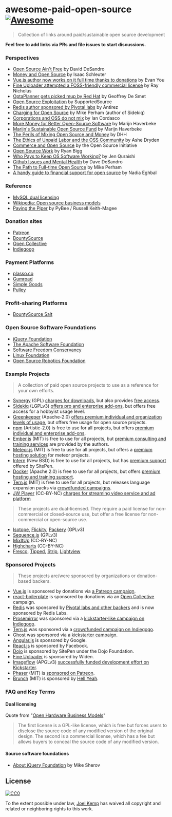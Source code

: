# awesome-paid-open-source [![Awesome](https://cdn.rawgit.com/sindresorhus/awesome/d7305f38d29fed78fa85652e3a63e154dd8e8829/media/badge.svg)](https://github.com/sindresorhus/awesome)

> Collection of links around paid/sustainable open source development

**Feel free to add links via PRs and file issues to start discussions.**

### Perspectives

- [Open Source Ain't Free](https://vimeo.com/53373707) by David DeSandro
- [Money and Open Source](https://medium.com/open-source-life/money-and-open-source-d44a1953749c#.wim9wlhwx) by Isaac Schleuter
- [Vue.js author now works on it full time thanks to donations](https://twitter.com/vuejs/status/750560489462259712) by Evan You
- [Fine Uploader attempted a FOSS-friendly commercial license](https://medium.com/@RayNicholus/disrupting-open-source-the-story-of-fine-uploader-80160eb557d9#.grwnuak60) by Ray Nicholus
- [OptaPlanner gets picked mup by Red Hat](http://www.optaplanner.org/blog/2016/08/07/ADecadeOfOptaPlanner.html) by Geoffrey De Smet
- [Open Source Exploitation](http://supportedsource.org/blog/open-source-exploitation-and-burnout) by SupportedSource
- [Redis author sponsored by Pivotal labs](http://antirez.com/news/91) by Antirez
- [Charging for Open Source](http://www.mikeperham.com/2015/11/23/how-to-charge-for-your-open-source) by Mike Perham (author of Sidekiq)
- [Corporations and OSS do not mix](http://www.coglib.com/~icordasc/blog/2015/11/corporations-and-oss-do-not-mix.html) by Ian Cordasco
- [More Money for Better Open-Source Software](http://marijnhaverbeke.nl/blog/sustainable-maintenance.html) by Marijn Haverbeke
- [Marijn's Sustainable Open Source Fund](https://marijnhaverbeke.nl/fund) by Marijn Haverbeke
- [The Perils of Mixing Open Source and Money](http://david.heinemeierhansson.com/2013/the-perils-of-mixing-open-source-and-money.html) by DHH
- [The Ethics of Unpaid Labor and the OSS Community](https://www.ashedryden.com/blog/the-ethics-of-unpaid-labor-and-the-oss-community#loveplay) by Ashe Dryden
- [Commerce and Open Source](https://opensource.org/faq#category-commerce) by the Open Source Initiative
- [Open Source Work](http://ryanbigg.com/2015/11/open-source-work) by Ryan Bigg
- [Who Pays to Keep OS Software Working?](https://www.thoughtworks.com/mingle/news/2015/04/09/Paying-For-Open-Source.html) by Jen Quraishi
- [Github Issues and Mental Health](http://bumpers.fm/e/audr171motkg00tb32sg) by Dave DeSandro
- [The Path to Full-time Open Source](http://www.mikeperham.com/2014/10/01/the-path-to-full-time-open-source) by Mike Perham
- [A handy guide to financial support for open source](https://github.com/nayafia/lemonade-stand) by Nadia Eghbal

### Reference

- [MySQL dual licensing](http://www.mysql.com/about/legal/licensing/oem)
- [Wikipedia: Open source business models](https://en.wikipedia.org/wiki/Business_models_for_open-source_software#Approaches)
- [Paying the Piper](https://github.com/pybee/paying-the-piper) by PyBee / Russell Keith-Magee

### Donation sites

- [Patreon](https://www.patreon.com)
- [BountySource](https://www.bountysource.com)
- [Open Collective](https://opencollective.com/opensource)
- [Indiegogo](https://www.indiegogo.com)

### Payment Platforms

- [plasso.co](https://plasso.co)
- [Gumroad](https://gumroad.com)
- [Simple Goods](https://simplegoods.co)
- [Pulley](http://pulleyapp.com)

### Profit-sharing Platforms

- [BountySource Salt](https://salt.bountysource.com)

### Open Source Software Foundations

- [jQuery Foundation](https://jquery.org)
- [The Apache Software Foundation](http://www.apache.org/foundation/how-it-works.html#what)
- [Software Freedom Conservancy](https://sfconservancy.org/members/apply)
- [Linux Foundation](https://www.linuxfoundation.org/projects)
- [Open Source Robotics Foundation](http://www.osrfoundation.org)

### Example Projects

> A collection of paid open source projects to use as a reference for your own efforts.

- [Synergy](https://github.com/symless/synergy) (GPL) [charges for downloads](http://symless.com/pricing), but also provides [free access](https://symless.com/purchase/faq).
- [Sidekiq](https://github.com/mperham/sidekiq/) (LGPLv3) [offers pro and enterprise add-ons](http://sidekiq.org/products/pro), but offers free access for a hobbyist usage level.
- [Greenkeeper](https://github.com/greenkeeperio/greenkeeper) (Apache-2.0) [offers premium individual and organization levels of usage](https://greenkeeper.io/#pricing), but offers free usage for open source projects.
- [npm](https://github.com/npm/npm) (Artistic-2.0) is free to use for all projects, but offers [premium individual and enterprise add-ons](https://www.npmjs.com/pricing).
- [Ember.js](https://github.com/emberjs/ember.js) (MIT) is free to use for all projects, but [premium consulting and training services](http://www.tilde.io/ember-consulting/) are provided by the authors.
- [Meteor.js](https://github.com/meteor/meteor) (MIT) is free to use for all projects, but offers a [premium hosting solution](https://www.meteor.com/pricing) for meteor projects.
- [Intern](https://github.com/theintern/intern) (New BSD) is free to use for all projects, but has [premium support](https://www.sitepen.com/support/index.html) offered by SitePen.
- [Docker](https://github.com/docker/docker) (Apache 2.0) is free to use for all projects, but offers [premium hosting and training support](https://www.docker.com/pricing).
- [Tern.js](https://github.com/ternjs/tern) (MIT) is free to use for all projects, but releases language expansion packs via [crowdfunded campaigns](https://www.bountysource.com/issues/1141202-support-es6-features).
- [JW Player](https://www.jwplayer.com) (CC-BY-NC) [charges for streaming video service and ad platform](https://www.jwplayer.com/get-started/)

> These projects are dual-licensed. They require a paid license for non-commercial or closed-source use, but offer a free license for non-commercial or open-source use.

- [Isotope](http://isotope.metafizzy.co), [Flickity](http://flickity.metafizzy.co), [Packery](http://packery.metafizzy.co) (GPLv3)
- [Sequence.js](http://www.sequencejs.com) (GPLv3)
- [MixItUp](https://mixitup.kunkalabs.com) (CC-BY-NC)
- [Highcharts](http://www.highcharts.com) (CC-BY-NC)
- [Fresco](http://www.frescojs.com), [Tipped](http://www.tippedjs.com), [Strip](http://www.stripjs.com), [Lightview](http://projects.nickstakenburg.com/lightview)

### Sponsored Projects

> These projects are/were sponsored by organizations or donation-based backers.

- [Vue.js](https://github.com/vuejs/vue) is sponsored by donations via [a Patreon campaign](https://www.patreon.com/evanyou).
- [react-boilerplate](https://github.com/mxstbr/react-boilerplate) is sponsored by donations via an [Open Collective](https://opencollective.com/react-boilerplate) campaign.
- [Redis](https://github.com/antirez/redis) was sponsored by [Pivotal labs and other backers](http://redis.io/topics/sponsors) and is now sponsored by Redis Labs.
- [Prosemirror](https://github.com/ProseMirror/prosemirror) was sponsored via a [kickstarter-like campaign on Indiegogo](https://www.indiegogo.com/projects/prosemirror#/).
- [Tern.js](https://github.com/ternjs/tern) was sponsored via a [crowdfunded campaign on Indiegogo](https://www.indiegogo.com/projects/tern-intelligent-javascript-editing#/).
- [Ghost](https://github.com/TryGhost/Ghost) was sponsored via a [kickstarter campaign](https://www.kickstarter.com/projects/johnonolan/ghost-just-a-blogging-platform).
- [Angular.js](https://github.com/angular/angular.js) is sponsored by Google.
- [React.js](https://github.com/facebook/react) is sponsored by Facebook.
- [Dojo](https://github.com/dojo/dojo) is sponsored by SitePen under the Dojo Foundation.
- [Fine Uploader](http://fineuploader.com) is sponsored by Widen.
- [Imageflow](https://www.imageflow.io) (APGLv3) [successfully funded development effort on Kickstarter](https://www.kickstarter.com/projects/njones/imageflow-respect-the-pixels-a-secure-alt-to-image).
- [Phaser](http://phaser.io) (MIT) is [sponsored on Patreon](https://www.patreon.com/photonstorm).
- [Brunch](http://brunch.io) (MIT) is sponsored by [Hell Yeah](http://hellyeah.is).

### FAQ and Key Terms

#### Dual licensing

Quote from "[Open Hardware Business Models](http://www.osbr.ca/ojs/index.php/osbr/article/view/570/523)"

> The first license is a GPL-like license, which is free but forces users to disclose the source code of any modified version of the original design. The second is a commercial license, which has a fee but allows buyers to conceal the source code of any modified version.

#### Source software foundations

- [About jQuery Foundation](https://github.com/mrjoelkemp/awesome-paid-open-source/issues/2#issuecomment-238752181) by Mike Sherov

## License

[![CC0](http://mirrors.creativecommons.org/presskit/buttons/88x31/svg/cc-zero.svg)](https://creativecommons.org/publicdomain/zero/1.0)

To the extent possible under law, [Joel Kemp](https://twitter.com/mrjoelkemp) has waived all copyright and related or neighboring rights to this work.
